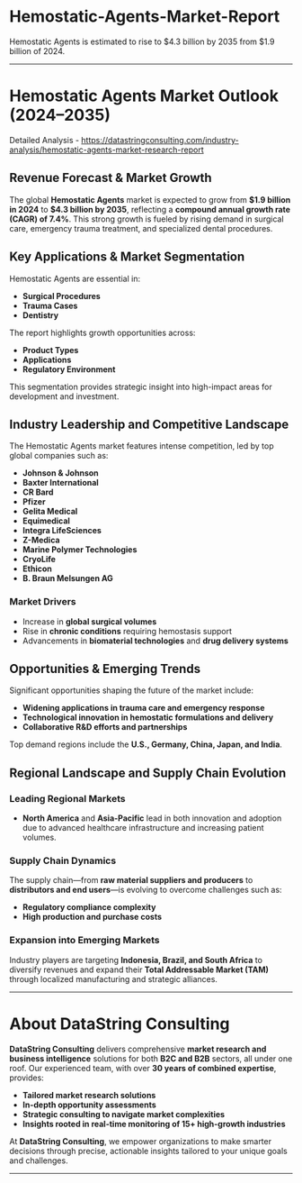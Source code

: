# Hemostatic-Agents-Market-Report

Hemostatic Agents is estimated to rise to $4.3 billion by 2035 from $1.9 billion of 2024.

---

# **Hemostatic Agents Market Outlook (2024–2035)**

Detailed Analysis - https://datastringconsulting.com/industry-analysis/hemostatic-agents-market-research-report

## **Revenue Forecast & Market Growth**

The global **Hemostatic Agents** market is expected to grow from **\$1.9 billion in 2024** to **\$4.3 billion by 2035**, reflecting a **compound annual growth rate (CAGR) of 7.4%**. This strong growth is fueled by rising demand in surgical care, emergency trauma treatment, and specialized dental procedures.

## **Key Applications & Market Segmentation**

Hemostatic Agents are essential in:

* **Surgical Procedures**
* **Trauma Cases**
* **Dentistry**

The report highlights growth opportunities across:

* **Product Types**
* **Applications**
* **Regulatory Environment**

This segmentation provides strategic insight into high-impact areas for development and investment.

## **Industry Leadership and Competitive Landscape**

The Hemostatic Agents market features intense competition, led by top global companies such as:

* **Johnson & Johnson**
* **Baxter International**
* **CR Bard**
* **Pfizer**
* **Gelita Medical**
* **Equimedical**
* **Integra LifeSciences**
* **Z-Medica**
* **Marine Polymer Technologies**
* **CryoLife**
* **Ethicon**
* **B. Braun Melsungen AG**

### **Market Drivers**

* Increase in **global surgical volumes**
* Rise in **chronic conditions** requiring hemostasis support
* Advancements in **biomaterial technologies** and **drug delivery systems**

## **Opportunities & Emerging Trends**

Significant opportunities shaping the future of the market include:

* **Widening applications in trauma care and emergency response**
* **Technological innovation in hemostatic formulations and delivery**
* **Collaborative R\&D efforts and partnerships**

Top demand regions include the **U.S., Germany, China, Japan, and India**.

## **Regional Landscape and Supply Chain Evolution**

### **Leading Regional Markets**

* **North America** and **Asia-Pacific** lead in both innovation and adoption due to advanced healthcare infrastructure and increasing patient volumes.

### **Supply Chain Dynamics**

The supply chain—from **raw material suppliers and producers** to **distributors and end users**—is evolving to overcome challenges such as:

* **Regulatory compliance complexity**
* **High production and purchase costs**

### **Expansion into Emerging Markets**

Industry players are targeting **Indonesia, Brazil, and South Africa** to diversify revenues and expand their **Total Addressable Market (TAM)** through localized manufacturing and strategic alliances.

---

# **About DataString Consulting**

**DataString Consulting** delivers comprehensive **market research and business intelligence** solutions for both **B2C and B2B** sectors, all under one roof. Our experienced team, with over **30 years of combined expertise**, provides:

* **Tailored market research solutions**
* **In-depth opportunity assessments**
* **Strategic consulting to navigate market complexities**
* **Insights rooted in real-time monitoring of 15+ high-growth industries**

At **DataString Consulting**, we empower organizations to make smarter decisions through precise, actionable insights tailored to your unique goals and challenges.

---
